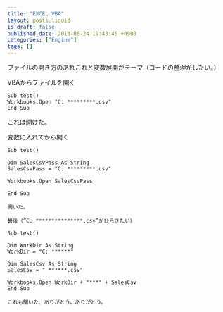 ```yaml
---
title: "EXCEL VBA"
layout: posts.liquid
is_draft: false
published_date: 2013-06-24 19:43:45 +0900
categories: ["Engine"]
tags: []
---
```


ファイルの開き方のあれこれと変数展開がテーマ（コードの整理がしたい。）

VBAからファイルを開く

    Sub test()
    Workbooks.Open "C: *********.csv"
    End Sub

これは開けた。

変数に入れてから開く

    Sub test()

    Dim SalesCsvPass As String
    SalesCsvPass = "C: *********.csv"
    
    Workbooks.Open SalesCsvPass

    End Sub

    開いた。

    最後（”C: ***************.csv”がひらきたい）

    Sub test()

    Dim WorkDir As String
    WorkDir = "C: ******"
    
    Dim SalesCsv As String
    SalesCsv = " ******.csv"

    Workbooks.Open WorkDir + "***" + SalesCsv
    End Sub

    これも開いた、ありがとう。ありがとう。


